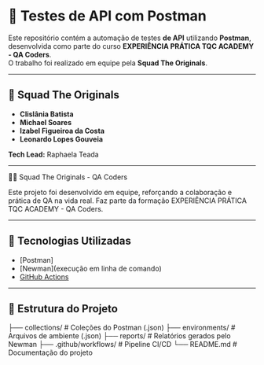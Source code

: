 # 📡 Testes de API com Postman

Este repositório contém a automação de testes **de API** utilizando **Postman**, desenvolvida como parte do curso **EXPERIÊNCIA PRÁTICA TQC ACADEMY - QA Coders**.  
O trabalho foi realizado em equipe pela **Squad The Originals**.

---

## 👥 Squad The Originals

- **Clislânia Batista**  
- **Michael Soares**  
- **Izabel Figueiroa da Costa**  
- **Leonardo Lopes Gouveia**  

**Tech Lead:** Raphaela Teada  

---

👩‍💻 Squad The Originals - QA Coders

Este projeto foi desenvolvido em equipe, reforçando a colaboração e prática de QA na vida real.
Faz parte da formação EXPERIÊNCIA PRÁTICA TQC ACADEMY - QA Coders.

---

## 🚀 Tecnologias Utilizadas

- [Postman]  
- [Newman](execução em linha de comando)  
- [GitHub Actions](CI/CD)  

---

## 📂 Estrutura do Projeto

├── collections/ # Coleções do Postman (.json)
├── environments/ # Arquivos de ambiente (.json)
├── reports/ # Relatórios gerados pelo Newman
├── .github/workflows/ # Pipeline CI/CD
└── README.md # Documentação do projeto